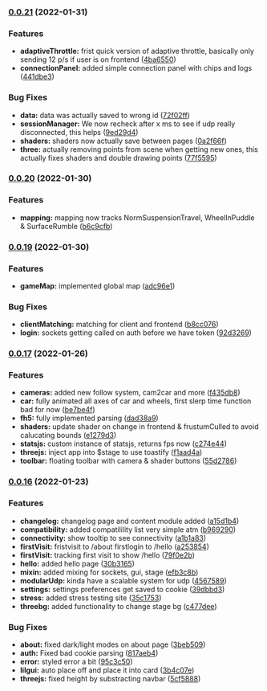 ### [0.0.21](https://github.com/GREEB/trakr.app/compare/v0.0.20...v0.0.21) (2022-01-31)


### Features

* **adaptiveThrottle:** frist quick version of adaptive throttle, basically only sending 12 p/s if user is on frontend ([4ba6550](https://github.com/GREEB/trakr.app/commit/4ba65508cc308a9f24101bb5b42c6c3e473fe6ce))
* **connectionPanel:** added simple connection panel with chips and logs ([441dbe3](https://github.com/GREEB/trakr.app/commit/441dbe316135cea75ad8126014449f6798938b91))


### Bug Fixes

* **data:** data was actually saved to wrong id ([72f02ff](https://github.com/GREEB/trakr.app/commit/72f02ff5d33087a5d8c94169b1c6965c08ae9be2))
* **sessionManager:** We now recheck after x ms to see if udp really disconnected, this helps ([9ed29d4](https://github.com/GREEB/trakr.app/commit/9ed29d4a049c6cc0a88458b05d16a59da6d575b7))
* **shaders:** shaders now actually save between pages ([0a2f66f](https://github.com/GREEB/trakr.app/commit/0a2f66f690bfd730aba335c660b326e08fb5cae3))
* **three:** actually removing points from scene when getting new ones, this actually fixes shaders and double drawing points ([77f5595](https://github.com/GREEB/trakr.app/commit/77f559547c8802b7a4f7d2206bb8e71cdfb387bb))

### [0.0.20](https://github.com/GREEB/trakr.app/compare/v0.0.19...v0.0.20) (2022-01-30)


### Features

* **mapping:** mapping now tracks NormSuspensionTravel, WheelInPuddle & SurfaceRumble ([b6c9cfb](https://github.com/GREEB/trakr.app/commit/b6c9cfbb4d6a3ae0b10b1967865d47adaab8da83))

### [0.0.19](https://github.com/GREEB/trakr.app/compare/v0.0.17...v0.0.19) (2022-01-30)


### Features

* **gameMap:** implemented global map ([adc96e1](https://github.com/GREEB/trakr.app/commit/adc96e1cfcbea78b3907ac28159aee4710ea76d1))


### Bug Fixes

* **clientMatching:** matching for client and frontend ([b8cc076](https://github.com/GREEB/trakr.app/commit/b8cc0762a14db58af33fc93e95b950ae0f5c8cae))
* **login:** sockets getting called on auth before we have token ([92d3269](https://github.com/GREEB/trakr.app/commit/92d32697a789881f819af58382b63b10277588b0))

### [0.0.17](https://github.com/GREEB/trakr.app/compare/v0.0.16...v0.0.17) (2022-01-26)


### Features

* **cameras:** added new follow system, cam2car and more ([f435db8](https://github.com/GREEB/trakr.app/commit/f435db83df8d5212b9a9b7c7fb95b4c100be9989))
* **car:** fully animated all axes of car and wheels, first slerp time function bad for now ([be7be4f](https://github.com/GREEB/trakr.app/commit/be7be4f1523220358b27f18fe146cdfe4532454a))
* **fh5:** fully implemented parsing ([dad38a9](https://github.com/GREEB/trakr.app/commit/dad38a9ca2ea1379956a8de8939a83f65a22dd57))
* **shaders:** update shader on change in frontend & frustumCulled to avoid calucating bounds ([e1279d3](https://github.com/GREEB/trakr.app/commit/e1279d34c9ac6cb4a4c19d36e56ab4a935da721d))
* **statsjs:** custom instance of statsjs, returns fps now ([c274e44](https://github.com/GREEB/trakr.app/commit/c274e443f8aec2ac143ce2c27d599aa6add9e65f))
* **threejs:** inject app into $stage to use toastify ([f1aad4a](https://github.com/GREEB/trakr.app/commit/f1aad4a4fd0fd8acc5823ab43acf4b3794cb35cd))
* **toolbar:** floating toolbar with camera & shader buttons ([55d2786](https://github.com/GREEB/trakr.app/commit/55d27863dbc5f59c1e418328ef0aade04047a439))

### [0.0.16](https://github.com/GREEB/trakr.app/compare/35c17531881180e843a06aac2d15c8f9faced531...v0.0.16) (2022-01-23)


### Features

* **changelog:** changelog page and content module added ([a15d1b4](https://github.com/GREEB/trakr.app/commit/a15d1b40d84141c98d6999423a96fbb032848511))
* **compatibility:** added compatilility list very simple atm ([b969290](https://github.com/GREEB/trakr.app/commit/b96929080605f00ce7a42e2dea0841461bd52347))
* **connectivity:** show tooltip to see connectivity ([a1b1a83](https://github.com/GREEB/trakr.app/commit/a1b1a83d5c017c5f36fd92f57f9e5787ede0e543))
* **firstVisit:** fristvisit to /about firstlogin to /hello ([a253854](https://github.com/GREEB/trakr.app/commit/a25385463e1bc87c800a18aeeff25e60c4ddcbf8))
* **firstVisit:** tracking first visit to show /hello ([79f0e2b](https://github.com/GREEB/trakr.app/commit/79f0e2baecb525e4bf28e7c040d9c0d7dc29c39c))
* **hello:** added hello page ([30b3165](https://github.com/GREEB/trakr.app/commit/30b3165b8d8ab2ce5d75fa6995d4de26038f10d0))
* **mixin:** added mixing for sockets, gui, stage ([efb3c8b](https://github.com/GREEB/trakr.app/commit/efb3c8b9b3978773da7f0f527223cd2a35735c84))
* **modularUdp:** kinda have a scalable system for udp ([4567589](https://github.com/GREEB/trakr.app/commit/4567589ba5a7e46df59cf0382111da9405e20730))
* **settings:** settings preferences get saved to cookie ([39dbbd3](https://github.com/GREEB/trakr.app/commit/39dbbd3be4a7077a442f079c39c81b43bfb6cbae))
* **stress:** added stress testing site ([35c1753](https://github.com/GREEB/trakr.app/commit/35c17531881180e843a06aac2d15c8f9faced531))
* **threebg:** added functionality to change stage bg ([c477dee](https://github.com/GREEB/trakr.app/commit/c477deec1c875502aaf29734c74d385475824596))


### Bug Fixes

* **about:** fixed dark/light modes on about page ([3beb509](https://github.com/GREEB/trakr.app/commit/3beb50960fc7dd26575794143d498a44d411ef54))
* **auth:** Fixed bad cookie parsing ([817aeb4](https://github.com/GREEB/trakr.app/commit/817aeb44ebde1a2c47c86d24d64effcf0e6c7fbc))
* **error:** styled error a bit ([95c3c50](https://github.com/GREEB/trakr.app/commit/95c3c50265ce469e7aa24c12f8b4f6fcf1689120))
* **lilgui:** auto place off and place it into card ([3b4c07e](https://github.com/GREEB/trakr.app/commit/3b4c07e04a40569268510e54c056114d69adaa51))
* **threejs:** fixed height by substracting navbar ([5cf5888](https://github.com/GREEB/trakr.app/commit/5cf5888731f52597a2d711f3b9d5323dc105adad))

